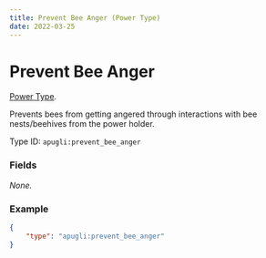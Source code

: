 ```yaml
---
title: Prevent Bee Anger (Power Type)
date: 2022-03-25
---
```


# Prevent Bee Anger

[Power Type](../power_types.md).

Prevents bees from getting angered through interactions with bee nests/beehives from the power holder.

Type ID: `apugli:prevent_bee_anger`

### Fields

*None.*

### Example
```json
{
    "type": "apugli:prevent_bee_anger"
}
```